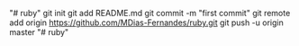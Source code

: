 "# ruby"  git init git add README.md git commit -m "first commit" git remote add origin https://github.com/MDias-Fernandes/ruby.git git push -u origin master
"# ruby" 
